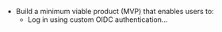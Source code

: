 - Build a minimum viable product (MVP) that enables users to:
  - Log in using custom OIDC authentication...